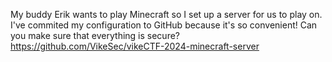 My buddy Erik wants to play Minecraft so I set up a server for us to play on. I've commited my configuration to GitHub because it's so convenient! Can you make sure that everything is secure?
https://github.com/VikeSec/vikeCTF-2024-minecraft-server
